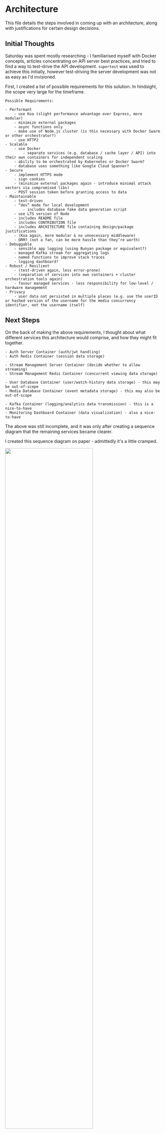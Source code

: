 # Architecture

This file details the steps involved in coming up with an architecture, along with justifications for certain design decisions.

## Initial Thoughts

Saturday was spent mostly researching - I familiarised myself with Docker concepts, articles concentrating on API server best practices, and tried to find a way to test-drive the API development. `supertest` was used to achieve this initially, however test-driving the server development was not as easy as I'd invisioned.

First, I created a list of possible requirements for this solution. In hindsight, the scope very large for the timeframe.

```
Possible Requirements:

- Performant
    - use Koa (slight performance advantage over Express, more modular)
    - minimize external packages
    - async functions only
    - make use of Node.js cluster (is this necessary with Docker Swarm or other orchestrator?)
    - use HTTP2
- Scalable
    - use Docker
        - separate services (e.g. database / cache layer / API) into their own containers for independent scaling
    - ability to be orchestrated by Kubernetes or Docker Swarm?
    - database uses something like Google Cloud Spanner?
- Secure
    - implement HTTPS mode
    - sign cookies
    - (minimize external packages again - introduce minimal attack vectors via compromised libs)
    - POST session token before granting access to data
- Maintainable
    - test-driven
    - “dev” mode for local development
        - includes database fake data generation script
    - use LTS version of Node
    - includes README file
    - includes CONTRIBUTION file
    - includes ARCHITECTURE file containing design/package justifications
    - (Koa again, more modular & no unnecessary middleware)
    - ORM? (not a fan, can be more hassle than they’re worth)
- Debuggable
    - sensible app logging (using Bunyan package or equivalent?)
    - managed Kafka stream for aggregating logs
    - named functions to improve stack traces
    - logging dashboard?
- Robust / Resilient
    - (test-driven again, less error-prone)
    - (separation of services into own containers + cluster orchestration tools again)
    - favour managed services - less responsibility for low-level / hardware management
- Privacy
    - user data not persisted in multiple places (e.g. use the userID or hashed version of the username for the media concurrency identifier, not the username itself)
```

## Next Steps

On the back of making the above requirements, I thought about what different services this architecture would comprise, and how they might fit together.

```
- Auth Server Container (auth/jwt handling)
- Auth Redis Container (session data storage)

- Stream Management Server Container (decide whether to allow streaming)
- Stream Management Redis Container (concurrent viewing data storage)

- User Database Container (user/watch-history data storage) - this may be out-of-scope
- Media Database Container (event metadata storage) - this may also be out-of-scope

- Kafka Container (logging/analytics data transmission) - this is a nice-to-have
- Monitoring Dashboard Container (data visualization) - also a nice-to-have
```

The above was still incomplete, and it was only after creating a sequence diagram that the remaining services became clearer.

I created this sequence diagram on paper - admittedly it's a little cramped.

<img src="draft-sequence-diagram.jpg" width="75%" />

It focussed on a user making requests initially on a desktop web browser, but towards the bottom details a similar set of steps from a mobile device.

Each service has a specific concern, and all are located behind an API Gateway.

In the above example:
- **Browser** - handles the display of the homepage and content-viewing pages
- **Mobile App** - also handles the display of the home screen and content-viewing areas
- **API Gateway** - handles the routing of requests from various clients to the appropriate backend systems
- **Frontend Server** - handles rendering and serving of the homepage and content-viewing pages to the user (for access via browsers)
  - This may also talk to the Stream Service to obtain event information that can be used to server-side render an event viewing page for an authenticated user
- **Stream Service** - handles the streaming of events to users
  - When a user requests to stream an event, this request (containing the eventID) can be forwarded to the Stream Management Service, which will decide whether to permit the action
  - If it is permitted, this service will deal with the logistics of streaming content that is appropriate for the user's current bandwidth (maybe also for their subscription, provided different quality tiers are available for subscription and this subscription tier data is returned from the Auth Service)
- **Stream Management Service** - handles the decision making of whether to permit or deny the user to stream some content
  - In the example, the user's session cookie is forwarded through the various layers to the Auth Service, where the JWT value can be decrypted via the same secret used to encrypt it.
  - The session is checked to ensure it is still active by the Auth Service, and if so, a response is sent back with a hash representation of the username. This can be used as the key for the Stream Management Service's "user concurrent stream" cache
- **Auth Service** - handles user authentication (and authorisation if implemented)
  - *Authentication* - deals with presenting the unified login page for customers. On success, handles generation of an encrypted JWT passed back to the user as a signed "session" cookie (containing an expiry) as well as creating a session in its session cache (also setting the expiry)
  - *Authorisation* - could handle access rights per the user's subscription if multiple subscription levels are rolled out to customers. This data could be consumed by the Stream Service when determining what events the user can see (when rendering via the Frontend Server) what they can view (if they can see and request an event, but are not allowed to stream it) and the quality of the stream (e.g. dependent on whether they have an HD or 4K subscription)

### Auth Service

I tried to implement a user database with both a hashed password and a salt field.

The ideas and methods are understandable, however, a system that stores passwords and user information securely is something that in reality would be developed and maintained by a dedicated team within the company. This is mainly due to cryptography being so easy to incorrectly implement, but also because a whole raft of security issues becomes your concern.

Many professionals recommend third party login systems where possible (such as Google or Facebook login) as this abstracts away a significant amount of the security concerns from the perspective of the business.

Within large organisations however, this will likely be implemented using some form of federated identity setup (SAML / OAuth / ADFS).

Given that these systems will likely already be in place (and that test-driving it initially proved to very mock-intensive and complex) I decided to limit the MVP implementation to doing a simple string comparison on a single user's username and password, no database involvement.

This was with a view to going back at the end if time permitted to implement a proper hashed/salted password storage using either `bcrypt` or Node's native `pbkdf2` (in its `crypto` suite).

~The JWT in the session cookie is also currently just a string - `THE_JWT` - and so contains no encrypted user / session expiry information.~ Update: the JWT session cookie is now encrypted and verified on subsequent requests.

~Again, this was with a view to revisiting at the end, as the auth service seemed out-of-scope.~

### Session and Concurrent Stream caches

I'd invisioned these being simple Redis caches vs. persisting the sessions in a database.

If any of these Redis containers go down, users would have to login again. The potential intermittent loss of session data, though inconvenient, is less business-critical.
That is unless the container was failing frequently enough that users couldn't watch events or had to log in every few minutes.

The effects of such failures might be mitigated by using clustering, assigning hash ranges to specific Redis instances.
That way if one goes down, it's not all sessions/concurrent stream data that gets lost.

Also, on each access to the session cache for a given user, their session expiry could be updated (along with the expiry value in the JWT).

### Stream Service

Provided the above services were finished, I wanted this service to fake the streaming of event/s to users by frequently firing off messages to a Dockerised Kafka instance, specifically to a topic that the Stream Management Service could consume and use to update the expiry on the Redis cache entry for that user and event stream.

The idea was that if the user were to stop streaming on one device, they'd be able to begin streaming seamlessly on another, because the Redis cache entry for that stream will have expired after receiving no more updates from Kafka.

This will have reduced their total concurrent stream count (from say 3 to 2) and would have allowed them to immediately start streaming an event (bumping their total back to 3).

### Kafka Instance

I wanted this not just to fulfil the above scenario, but also wanted to try implement some form of monitoring dashboard on a monitoring service subscribed to all log topics. However, as a nice-to-have this was a low priority.

Amazon MQ could also be used.

## Design Decisions

### Repo Structure

This repo is structured to be a top-level wrapper around three independent services.

In reality, each service listed in the `/services` directory will be its own repo with its own deployment pipeline.

For this coding test, they were simply kept here for brevity & co-location of the code.

### Koa vs. Express

I chose Koa over Express for a number of reasons:
- Koa has a [slight performance advantage](https://raygun.com/blog/nodejs-vs-hapi-express-restify-koa/) over Express in various benchmarks.
  - Total.js reaches closest to raw Node performance in this benchmark, however the framework appears [slightly bloated](https://bundlephobia.com/result?p=total.js@3.0.1) both in byte size and feature set. It also appears to be nowhere near as mature as either Express or Koa.
- [Koa's core](https://bundlephobia.com/result?p=koa@2.7.0) is smaller than [Express's](https://bundlephobia.com/result?p=express@4.16.4) - you opt-in to the features you want using middleware.
  - This modularity make it more maintainable.
- Express is callback-based, whereas Koa can be used with the modern `async/await` syntax.
  - This again ties into maintainability - async code can be written in a sequential fashion, reducing the cognitive load associated with maintaining the codebase.
- Koa - although not as popular as Express - is just as established / mature.

### Docker Files

#### `.dockerignore`

The approach taken here is to exclude all files initially (with the first line `*`) then opt in files as needed for the eventual image.

This can help prevent accidental leaking of sensitive configuration into the image, such as passwords and secrets in `.env` files.

It can also postively affect build time as only files necessary to run the services are included.

#### `Dockerfile`

Locked down the Node image version to `10.15.3` to ensure the built images are immutable (don't change due to third party changes like a patch or minor version bump).

Favoured `COPY` over `ADD` - the latter is known to be more magic with its URL and tar extracting support.

Only files needed for fetching the dependencies are copied over first, vs. simply copying the whole directory initially (`COPY . .`).
This speeds up the builds as when code changes are made, the whole docker build (including dependency fetching) doesn't have to happen again. Only once the deps have been installed is `COPY . .` called, and even this will only copy a small subset of the total files (owing to the `.dockerignore`).

`EXPOSE` placed near the end of the file, as if this simple value is changed, it would complete quickly but would invalidate all subsequent cached layers.

#### `docker-compose.yml`

All images were locked down to specific versions to improve service immutability (as above).

Certain critical ENV vars passed to the `config.js` files via `process.env` are parameterised to prevent accidental leaking into the repository (e.g. database configuration / API keys).

Docker networks were specified to make internal service URLs agnostic of specific endpoints, however I couldn't get this to work between containers spun up by different `docker-compose.yml` files. Containers defined within the same file communicated fine over the default bridge network.

Deploy properties are specified to hint to a Docker Swarm orchestrator how many nodes to create and load balance between. This is not important if an orchestration tool like Kubernetes is used.
The MySQL and Redis containers only have 1 replica specified to ensure consistency, however this could be increased if appropriate sharding is set up (e.g. Redis clustering with specified hash ranges per cluster).

### `mysql2` vs. `mysql` package

Although marginally less popular, the `mysql2` package has been built from the ground up with performance in mind, and so is [more performant than `mysql`](https://medium.com/epycly/node-js-mysql-driver-benchmarks-2018-86579c402016).

It follows a similar API, and importantly supports parameterised queries to help prevent SQL injection.

## Things to improve:

- [All]
  - Ensure all environment variables passed in to the config.js files come from one source
    - add remaining ENV vars in each config to the related `docker-compose.yml`'s "environment"
    - ensure all of these are parameterised `ENV_VAR=${ENV_VAR}`
    - a `.env` file can then be used for local builds/development (add to `.gitignore`)
    - and the CI environement can configure the ENV vars for the various pipeline stages
    - this ensures the app conforms to the [12-factor config](https://12factor.net/config) section
  - Additional custom codes should be defined and sent in the responses to successful/failed requests,
  (notably from the Auth and Stream Management services) that would allow the messages to be decoupled from the logic that handles the success/error logic on the consumers. These codes would likely exist in a database somewhere for reference, or at least be well documented internally.
  - HTTPS mode (for production)
  - Ensure services make use of HTTP2 protocol
  - Possibly swap the servers out with Lambda functions for things like auth/session/event stream checking, as these could work out far cheaper for the business
  - Add ESLint / Prettier to standardize the code format and remove this aspect from all code reviews
  - Security - not exposing everything to everyone via the default security group on AWS - lock down services to an internal-only group, and have the API Gateway be the only public-facing interface
- [Auth Service]
  - Have this communicate to the MySQL and Redis Docker instances over the default Docker network
  - Complete password hashing / salting mechanism or use OAuth (or equivalent)
  - On successful authentication
    - ~use the ENV var secret to encrypt a JWT containing user data / a signature for the `session` cookie~ Update: completed!
    - ~create a session entry in the Redis session cache, with an expiry equal to that specified for the JWT token~ Update: completed!
    -  Implement Redis clustering, test in Docker Swarm mode
- [Stream Management Service]
  - Ensure successful communication to the Auth Service via Docker network
  - ~Ensure session cookie is propagated through to the Auth Service~ Update: completed!
  - ~On successful response from Auth Service (response should include hash of username) check Redis for events against the hash cache key~ Update: completed!
    - ~if less than 3 events registered, add the event and respond to the Stream Server with a 200/204 status code~ Update: completed!
    - ~otherwise respond with a 401 and leave the Redis value unchanged~ Update: completed!
    - send message to Kafka instance to log either outcome
  - My current solution of storing eventIDs in a list against the hashed username (key) means multiple streams of the same event under one account would not be catered for, and is a known limitation that could be mitigated by passing a deviceID with the eventID and making a composite cache key from that
- [Kafka Service]
  - Create / dockerise / network etc.
- [Stream Service]
  - Link with Stream Management Service via Docker network
  - Ensure session cookie forwarded to Stream Management Service
  - On successul response to an event streaming request from the Stream Management Service, send semi-frequent messages to the Kafka Service (for the stream keep-alive proof of concept) that the Stream Management Service can consume to keep its concurrent stream cache up-to-date for the user.
- [API Gateway]
  - Configure to ensure requests reach the correct services

## Final Thoughts

### API Versioning

Bugs inevitably happen that need rectifying and businesses want to ship new features as fast as possible.

To facilitate these, an API versioning system must be put in place.

The setup for web browsers is fairly simple.

If a new feature is added, this is almost entirely handled by the backend services.
For example, if you want a new area on the website, the back-end services can be modified to facilitate this and the Frontend Server can be modified to reference the updated APIs. The new web page can then be served to the customer.

An API versioning system could especially come in handy when A/B testing new features.

For a mobile client, this is more difficult, because when apps ship they tend to have hard-coded references to the APIs they wish to hit.

To mitigate this, Netflix architected an API version resolution layer that resolves a fuzzy API version (e.g. a `package.json`-esque min/max semver version no. like `^7.4.0` or `~2.8.0`) and returns the latest API permitted by that.

This means when making API changes (fixes or features) they weren't intrisically linked to the updating and release of new mobile app versions, improving the speed at which they could ship.

### TDD Issues

I had to decide at what level to mock:
- Mocking the Redis client package functions would allow for easy local-code refactoring
  - e.g. allow logic that lives in the route to be moved into a separate file of accessor functions
- Mocking the accessor functions instead of the underlying client would make testing easier and allow easier switching of the package, but reduces refactoring confidence
  - ✅very simple to replace a local file export with a mock implementation using Jest
  - ✅can swap the underlying Redis client package for another one without breaking tests
  - ❌if alternate Redis client introduces a subtle bug, this will not be caught by the higher level consumer tests

The pragmatic approach may have been to mock the accessor methods and assume a contract between the internals of these methods to conform to their consumers expectations.

This does mean the testing is less end-to-end, but developer time can be saved not figuring out how to mock the third-party libraries.

Tests can be added to the accessor methods if there is time, but ultimately the accessor methods shouldn’t have complicated logic within them so this shouldn’t be much of a problem.

In the interest of having a working

### Progress

Given maybe two more evenings to work on this, the following areas of "things to improve" from above may have been finished and the services fully talking to each other:
- `[All]`
- `[Auth Service]`
- `[Stream Management Service]`

Update: these do talk to each other! Not in a fully dockerised way as I'd have liked but can be tested using a REST client like Postman or Insomnia.

In this instance, I focussed too heavily on trying to learn how to test-drive API server development, rather than fleshing out the solutions.

Given that Saturday was mostly researching, ~I greatly limited the time I had to complete this challenge.~ Update: currently just working on getting the containers deployed on ECS to allow this to be easily tested.

However, this has also been a fantastic learning experience.

### Stream Service

I read an interesting blog post on [“The Super Bowl Problem”](https://www.multichannel.com/blog/multicast-unicast-and-super-bowl-problem-373220)

If Dazn manages that kind of traffic, a setup where users think they have full control over their stream could be used by employing multicast instead of unicast.

I.e. multiple users in a spatially similar area (provided they are watching the same event) can subscribe to the same broadcast channel. If any of the users pauses or rewinds, the system can either create a unicast channel for them, or join them onto an existing multicast channel with other users watching from a similar point.

Users could theoretically never be aware of each other being on the same broacast channel.
